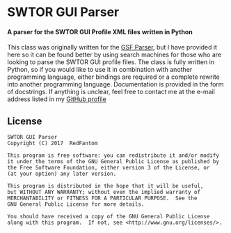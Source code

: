 # SWTOR GUI Parser
#### A parser for the SWTOR GUI Profile XML files written in Python

This class was originally written for the [GSF Parser](https://github.com/RedFantom/GSF-Parser), but I have provided it
here so it can be found better by using search machines for those who are looking to parse the SWTOR GUI profile files.
The class is fully written in Python, so if you would like to use it in combination with another programming language,
either bindings are required or a complete rewrite into another programming language. Documentation is provided in the
form of docstrings. If anything is unclear, feel free to contact me at the e-mail address listed in my 
[GitHub profile](https://github.com/RedFantom)

## License

    SWTOR GUI Parser
    Copyright (C) 2017  RedFantom

    This program is free software: you can redistribute it and/or modify
    it under the terms of the GNU General Public License as published by
    the Free Software Foundation, either version 3 of the License, or
    (at your option) any later version.

    This program is distributed in the hope that it will be useful,
    but WITHOUT ANY WARRANTY; without even the implied warranty of
    MERCHANTABILITY or FITNESS FOR A PARTICULAR PURPOSE.  See the
    GNU General Public License for more details.

    You should have received a copy of the GNU General Public License
    along with this program.  If not, see <http://www.gnu.org/licenses/>.

